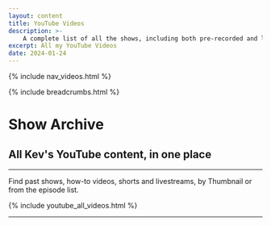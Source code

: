 ```yaml
---
layout: content
title: YouTube Videos
description: >-
    A complete list of all the shows, including both pre-recorded and live-streamed videos.
excerpt: All my YouTube Videos
date: 2024-01-24
---
```


{% include nav_videos.html %}

{% include breadcrumbs.html %}

# Show Archive

## All Kev's YouTube content, in one place

---

Find past shows, how-to videos, shorts and livestreams, by Thumbnail or from the episode list.

{% include youtube_all_videos.html %}

---
